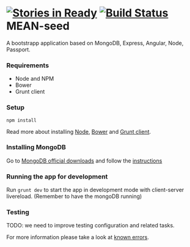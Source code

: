 [![Stories in Ready](https://badge.waffle.io/MakingSense/mean-seed.png?label=ready&title=Ready)](https://waffle.io/MakingSense/mean-seed) [![Build Status](https://travis-ci.org/MakingSense/mean-seed.svg?branch=master)](https://travis-ci.org/MakingSense/mean-seed) 
MEAN-seed  
=========

A bootstrapp application based on MongoDB, Express, Angular, Node, Passport.

### Requirements

- Node and NPM
- Bower
- Grunt client

### Setup

```
npm install
```

Read more about installing [Node](https://nodejs.org/download/), [Bower](http://bower.io/) and [Grunt client](http://gruntjs.com/getting-started).

### Installing MongoDB

Go to [MongoDB official downloads](http://www.mongodb.org/downloads) and follow the [instructions](http://docs.mongodb.org/manual/installation/)

### Running the app for development

Run ```grunt dev``` to start the app in development mode with client-server livereload. (Remember to have the mongoDB running)

### Testing

TODO: we need to improve testing configuration and related tasks.

For more information please take a look at [known errors](https://github.com/MakingSense/mean-seed/wiki/Known-errors).
